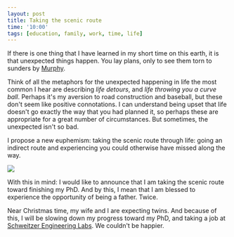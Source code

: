 ```yaml
---
layout: post
title: Taking the scenic route
time: '10:00'
tags: [education, family, work, time, life]
---
```


If there is one thing that I have learned in my short time on this earth, it
is that unexpected things happen.  You lay plans, only to see them torn to
sunders by [Murphy]().

[Murphy]:http://en.wikipedia.org/wiki/Murphy's_law

Think of all the metaphors for the unexpected happening in life the most
common I hear are describing _life detours_, and _life throwing you a curve
ball_.  Perhaps it's my aversion to road construction and baseball, but these
don't seem like positive connotations.  I can understand being upset that life
doesn't go exactly the way that you had planned it, so perhaps these are
appropriate for a great number of circumstances.  But sometimes, the
unexpected isn't so bad.

I propose a new euphemism: taking the scenic route through life:  going an
indirect route and experiencing you could otherwise have missed along the way.

<a title="Mook, Limburg, NL. Taken by macfred64 on Flickr" href="http://www.flickr.com/photos/40275249@N04/4681524980/"><img src="http://farm5.static.flickr.com/4011/4681524980_9dfbb6f8a2.jpg"/></a>

With this in mind: I would like to announce that I am taking the scenic route
toward finishing my PhD.  And by this, I mean that I am blessed to experience
the opportunity of being a father.  Twice.

Near Christmas time, my wife and I are expecting twins.  And because of this,
I will be slowing down my progress toward my PhD, and taking a job at
[Schweitzer Engineering Labs][SEL].  We couldn't be happier.

[SEL]:http://www.selinc.com
